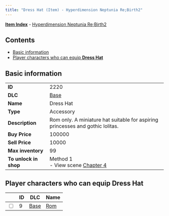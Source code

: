 ```yaml
---
title: "Dress Hat (Item) - Hyperdimension Neptunia Re;Birth2"
---
```


[**Item Index**](/neptunia/rb2/item/index.html) - [Hyperdimension Neptunia Re;Birth2](/neptunia/rb2)

## Contents

- [Basic information](#basic-information)
- [Player characters who can equip **Dress Hat**](#player-characters-who-can-equip-dress-hat)

## Basic information

|   |   |
| -- | -- |
| **ID** | 2220 |
| **DLC** | [Base](/neptunia/rb2/dlc/0-base.html) |
| **Name** | Dress Hat |
| **Type** | Accessory |
| **Description** | Rom only. A miniature hat suitable for aspiring princesses and gothic lolitas. |
| **Buy Price** | 100000 |
| **Sell Price** | 10000 |
| **Max inventory** | 99 |
| **To unlock in shop** | Method 1<br />- View scene [Chapter 4](/neptunia/rb2/scene/0-301-chapter-4.html) |

## Player characters who can equip **Dress Hat**

|    | ID | DLC | Name |
| -- | -- | --- | ---- |
| <input type="checkbox" id="rb2-player-0-9" class="trackbox" /> | 9 | [Base](/neptunia/rb2/dlc/0-base.html) | [Rom](/neptunia/rb2/player/0-9-rom.html) |